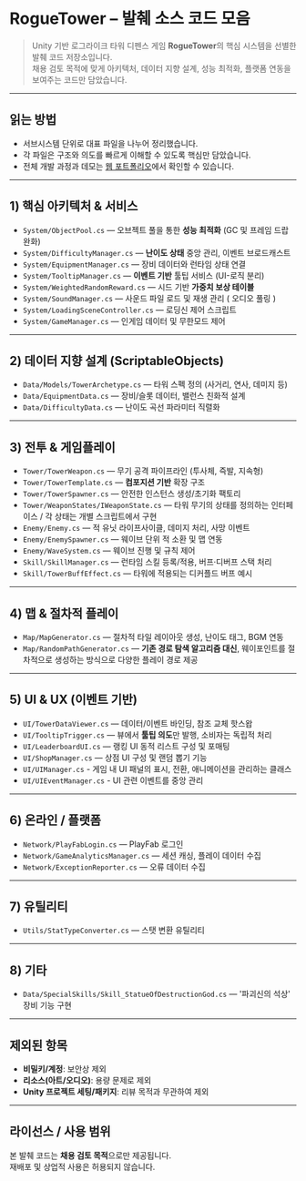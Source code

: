 # RogueTower – 발췌 소스 코드 모음

> Unity 기반 로그라이크 타워 디펜스 게임 **RogueTower**의 핵심 시스템을 선별한 발췌 코드 저장소입니다.  
> 채용 검토 목적에 맞게 아키텍처, 데이터 지향 설계, 성능 최적화, 플랫폼 연동을 보여주는 코드만 담았습니다.

---

## 읽는 방법

- 서브시스템 단위로 대표 파일을 나누어 정리했습니다.
- 각 파일은 구조와 의도를 빠르게 이해할 수 있도록 핵심만 담았습니다.
- 전체 개발 과정과 데모는 [웹 포트폴리오](https://woogeun-nam.github.io/towerdefense-portfolio/projects/roguetower/)에서 확인할 수 있습니다.

---

## 1) 핵심 아키텍처 & 서비스

- `System/ObjectPool.cs` — 오브젝트 풀을 통한 **성능 최적화** (GC 및 프레임 드랍 완화)
- `System/DifficultyManager.cs` — **난이도 상태** 중앙 관리, 이벤트 브로드캐스트
- `System/EquipmentManager.cs` — 장비 데이터와 런타임 상태 연결
- `System/TooltipManager.cs` — **이벤트 기반** 툴팁 서비스 (UI-로직 분리)
- `System/WeightedRandomReward.cs` — 시드 기반 **가중치 보상 테이블**
- `System/SoundManager.cs` — 사운드 파일 로드 및 재생 관리 ( 오디오 풀링 )
- `System/LoadingSceneController.cs` — 로딩신 제어 스크립트
- `System/GameManager.cs` — 인게임 데이터 및 무한모드 제어

---

## 2) 데이터 지향 설계 (ScriptableObjects)

- `Data/Models/TowerArchetype.cs` — 타워 스펙 정의 (사거리, 연사, 데미지 등)
- `Data/EquipmentData.cs` — 장비/슬롯 데이터, 밸런스 친화적 설계
- `Data/DifficultyData.cs` — 난이도 곡선 파라미터 직렬화

---

## 3) 전투 & 게임플레이

- `Tower/TowerWeapon.cs` — 무기 공격 파이프라인 (투사체, 즉발, 지속형)
- `Tower/TowerTemplate.cs` — **컴포지션 기반** 확장 구조
- `Tower/TowerSpawner.cs` — 안전한 인스턴스 생성/초기화 팩토리
- `Tower/WeaponStates/IWeaponState.cs` — 타워 무기의 상태를 정의하는 인터페이스 / 각 상태는 개별 스크립트에서 구현
- `Enemy/Enemy.cs` — 적 유닛 라이프사이클, 데미지 처리, 사망 이벤트
- `Enemy/EnemySpawner.cs` — 웨이브 단위 적 소환 및 맵 연동
- `Enemy/WaveSystem.cs` — 웨이브 진행 및 규칙 제어
- `Skill/SkillManager.cs` — 런타임 스킬 등록/적용, 버프·디버프 스택 처리
- `Skill/TowerBuffEffect.cs` — 타워에 적용되는 디커플드 버프 예시

---

## 4) 맵 & 절차적 플레이

- `Map/MapGenerator.cs` — 절차적 타일 레이아웃 생성, 난이도 태그, BGM 연동
- `Map/RandomPathGenerator.cs` — **기존 경로 탐색 알고리즘 대신**, 웨이포인트를 절차적으로 생성하는 방식으로 다양한 플레이 경로 제공

---

## 5) UI & UX (이벤트 기반)

- `UI/TowerDataViewer.cs` — 데이터/이벤트 바인딩, 참조 교체 핫스왑
- `UI/TooltipTrigger.cs` — 뷰에서 **툴팁 의도**만 발행, 소비자는 독립적 처리
- `UI/LeaderboardUI.cs` — 랭킹 UI 동적 리스트 구성 및 포매팅
- `UI/ShopManager.cs` — 상점 UI 구성 및 랜덤 뽑기 기능
- `UI/UIManager.cs` - 게임 내 UI 패널의 표시, 전환, 애니메이션을 관리하는 클래스
- `UI/UIEventManager.cs` - UI 관련 이벤트를 중앙 관리

---

## 6) 온라인 / 플랫폼

- `Network/PlayFabLogin.cs` — PlayFab 로그인
- `Network/GameAnalyticsManager.cs` — 세션 캐싱, 플레이 데이터 수집
- `Network/ExceptionReporter.cs` — 오류 데이터 수집

---

## 7) 유틸리티

- `Utils/StatTypeConverter.cs` — 스탯 변환 유틸리티

---

## 8) 기타

- `Data/SpecialSkills/Skill_StatueOfDestructionGod.cs` — '파괴신의 석상' 장비 기능 구현

---

## 제외된 항목

- **비밀키/계정**: 보안상 제외
- **리소스(아트/오디오)**: 용량 문제로 제외
- **Unity 프로젝트 세팅/패키지**: 리뷰 목적과 무관하여 제외

---

## 라이선스 / 사용 범위

본 발췌 코드는 **채용 검토 목적**으로만 제공됩니다.  
재배포 및 상업적 사용은 허용되지 않습니다.
